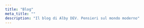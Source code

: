 ```yaml
---
title: "Blog"
meta_title: ""
description: "Il blog di Alby DEV. Pensieri sul mondo moderno"
---
```

